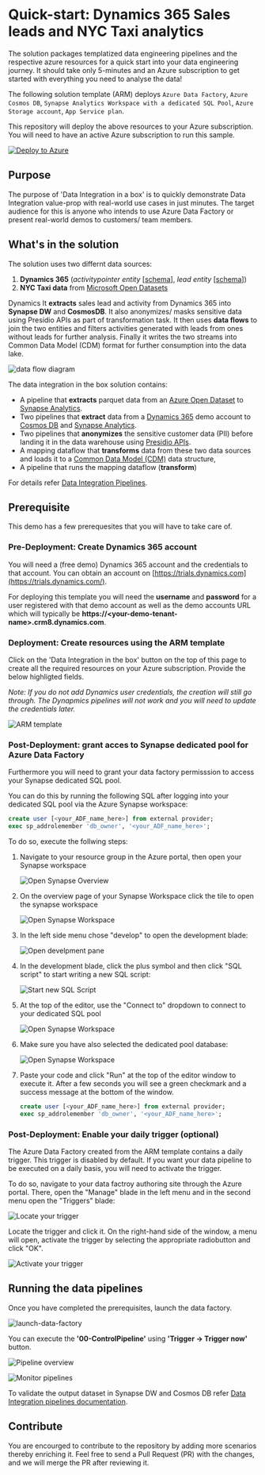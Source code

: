 # Quick-start: Dynamics 365 Sales leads and NYC Taxi analytics

The solution packages templatized data engineering pipelines and the respective azure resources for a quick start into your data engineering journey. It should take only 5-minutes and an Azure subscription to get started with everything you need to analyse the data!

The following solution template (ARM) deploys `Azure Data Factory`, `Azure Cosmos DB`, `Synapse Analytics Workspace with a dedicated SQL Pool`, `Azure Storage account`, `App Service plan`. 

This repository will deploy the above resources to your Azure subscription. You will need to have an active Azure subscription to run this sample. 

[![Deploy to Azure](https://raw.githubusercontent.com/nabhishek/Azure-DataFactory/master/SamplesV2/DataIntegrationInABox/images/adf-in-a-box-icon.png)](https://portal.azure.com/#create/Microsoft.Template/uri/https%3A%2F%2Fraw.githubusercontent.com%2FAzure%2FAzure-DataFactory%2Fmain%2FSamplesV2%2FDataIntegrationInABox%2Ftemplate.json)



## Purpose

The purpose of 'Data Integration in a box' is to quickly demonstrate Data Integration value-prop with real-world use cases in just minutes. The target audience for this is anyone who intends to use Azure Data Factory or present real-world demos to customers/ team members. 



## What's in the solution

The solution uses two differnt data sources: 

1. **Dynamics 365** (*activitypointer entity* [[schema](https://docs.microsoft.com/dynamics365/customer-engagement/web-api/activitypointer?view=dynamics-ce-odata-9)], *lead entity* [[schema](https://docs.microsoft.com/dynamics365/customer-engagement/web-api/lead?view=dynamics-ce-odata-9)])
2. **NYC Taxi data** from [Microsoft Open Datasets](https://docs.microsoft.com/azure/open-datasets/dataset-taxi-yellow?tabs=azureml-opendatasets)

Dynamics It **extracts** sales lead and activity from Dynamics 365 into **Synapse DW** and **CosmosDB**. It also anonymizes/ masks sensitive data using Presidio APIs as part of transformation task. It then uses **data flows** to join the two entities and filters activities generated with leads from ones without leads for further analysis. Finally it writes the two streams into Common Data Model (CDM) format for further consumption into the data lake.

![data flow diagram](./images/data-flow-diagram-view.png)

The data integration in the box solution contains: 

- A pipeline that **extracts** parquet data from an <u>Azure Open Dataset</u> to <u>Synapse Analytics</u>. 
- Two pipelines that **extract** data from a <u>Dynamics 365</u> demo account to <u>Cosmos DB</u> and <u>Synapse Analytics</u>.
- Two pipelines that **anonymizes** the sensitive customer data (PII) before landing it in the data warehouse using [Presidio APIs](https://github.com/microsoft/presidio). 
- A mapping dataflow that **transforms** data from these two data sources and loads it to a <u>Common Data Model (CDM)</u> data structure,
- A pipeline that runs the mapping dataflow (**transform**)

For details refer [Data Integration Pipelines](Pipelines.md). 



## Prerequisite

This demo has a few prerequesites that you will have to take care of.

### Pre-Deployment: Create Dynamics 365 account
You will need a (free demo) Dynamics 365 account and the credentials to that account. You can obtain an account on [https://trials.dynamics.com](https://trials.dynamics.com/).

For deploying this template you will need the **username** and **password** for a user registered with that demo account as well as the demo accounts URL which will typically be **https://\<your-demo-tenant-name\>.crm8.dynamics.com**.

### Deployment: Create resources using the ARM template 

Click on the 'Data Integration in the box' button on the top of this page to create all the required resources on your Azure subscription. Provide the below highligted fields. 

*Note: If you do not add Dynamics user credentials, the creation will still go through. The Dynapmics pipelines will not work and you will need to update the credentials later.* 

![ARM template](./images/get-started.png)

### Post-Deployment: grant acces to Synapse dedicated pool for Azure Data Factory

Furthermore you will need to grant your data factory permisssion to access your Synapse dedicated SQL pool. 

You can do this by running the following SQL after logging into your dedicated SQL pool via the Azure Synapse workspace:

```sql
create user [<your_ADF_name_here>] from external provider;
exec sp_addrolemember 'db_owner', '<your_ADF_name_here>';
```

To do so, execute the follwing steps: 

1. Navigate to your resource group in the Azure portal, then open your Synapse workspace 

    ![Open Synapse Overview](images/sql-dedicated-pool-permissions.-01.png?raw=true)

2. On the overview page of your Synapse Workspace click the tile to open the synapse workspace 

    ![Open Synapse Workspace](images/sql-dedicated-pool-permissions.-02.png?raw=true)

3. In the left side menu chose "develop" to open the development blade: 

    ![Open develpment pane](images/sql-dedicated-pool-permissions.-03.png?raw=true)

4. In the development blade, click the plus symbol and then click "SQL script" to start writing a new SQL script: 

    ![Start new SQL Script](images/sql-dedicated-pool-permissions.-04.png?raw=true)

5. At the top of the editor, use the "Connect to" dropdown to connect to your dedicated SQL pool 

    ![Open Synapse Workspace](images/sql-dedicated-pool-permissions.-05.png?raw=true)

6. Make sure you have also selected the dedicated pool database: 

    ![Open Synapse Workspace](images/sql-dedicated-pool-permissions.-06.png?raw=true)

7. Paste your code and click "Run" at the top of the editor window to execute it. After a few seconds you will see a green checkmark and a success message at the bottom of the window. 

    ```sql
    create user [<your_ADF_name_here>] from external provider;
    exec sp_addrolemember 'db_owner', '<your_ADF_name_here>';
    ```


### Post-Deployment: Enable your daily trigger (optional)

The Azure Data Factory created from the ARM template contains a daily trigger. This trigger is disabled by default. If you want your data pipeline to be executed on a daily basis, you will need to activate the trigger. 

To do so, navigate to your data factroy authoring site through the Azure portal. There, open the "Manage" blade in the left menu and in the second menu open the "Triggers" blade:

![Locate your trigger](images/ActivateTrigger01.png?raw=true) 

Locate the trigger and click it. On the right-hand side of the window, a menu will open, activate the trigger by selecting the appropriate radiobutton and click "OK".

![Activate your trigger](images/ActivateTrigger02.png?raw=true) 



## Running the data pipelines

Once you have completed the prerequisites, launch the data factory.

![launch-data-factory](./images/launch-data-factory.png)

You can execute the **'00-ControlPipeline'** using  **'Trigger -> Trigger now'** button.  

![Pipeline overview](./images/data-pipelines-snapshot-with-description.png)



![Monitor pipelines](./images/Monitor-view.png)

To validate the output dataset in Synapse DW and Cosmos DB refer [Data Integration pipelines documentation](Pipelines.md).

## Contribute

You are encourged to contribute to the repository by adding more scenarios thereby enriching it. Feel free to send a Pull Request (PR) with the changes, and we will merge the PR after reviewing it.  